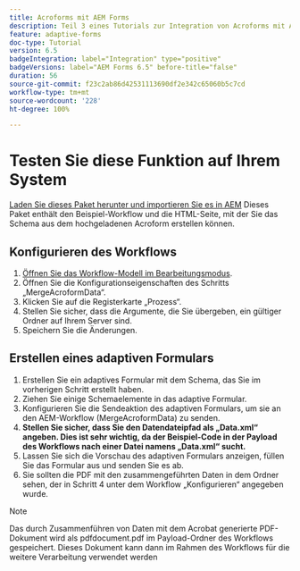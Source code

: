 ```yaml
---
title: Acroforms mit AEM Forms
description: Teil 3 eines Tutorials zur Integration von Acroforms mit AEM Forms. Testen Sie den Workflow und das adaptive Formular auf Ihrem System.
feature: adaptive-forms
doc-type: Tutorial
version: 6.5
badgeIntegration: label="Integration" type="positive"
badgeVersions: label="AEM Forms 6.5" before-title="false"
duration: 56
source-git-commit: f23c2ab86d42531113690df2e342c65060b5c7cd
workflow-type: tm+mt
source-wordcount: '228'
ht-degree: 100%

---
```



# Testen Sie diese Funktion auf Ihrem System

[Laden Sie dieses Paket herunter und importieren Sie es in AEM](assets/acro-form-aem-form.zip)
Dieses Paket enthält den Beispiel-Workflow und die HTML-Seite, mit der Sie das Schema aus dem hochgeladenen Acroform erstellen können.

## Konfigurieren des Workflows

1. [Öffnen Sie das Workflow-Modell im Bearbeitungsmodus](http://localhost:4502/editor.html/conf/global/settings/workflow/models/MergeAcroformData.html).
2. Öffnen Sie die Konfigurationseigenschaften des Schritts „MergeAcroformData“.
3. Klicken Sie auf die Registerkarte „Prozess“.
4. Stellen Sie sicher, dass die Argumente, die Sie übergeben, ein gültiger Ordner auf Ihrem Server sind.
5. Speichern Sie die Änderungen.

## Erstellen eines adaptiven Formulars

1. Erstellen Sie ein adaptives Formular mit dem Schema, das Sie im vorherigen Schritt erstellt haben.
2. Ziehen Sie einige Schemaelemente in das adaptive Formular.
3. Konfigurieren Sie die Sendeaktion des adaptiven Formulars, um sie an den AEM-Workflow (MergeAcroformData) zu senden.
4. **Stellen Sie sicher, dass Sie den Datendateipfad als „Data.xml“ angeben. Dies ist sehr wichtig, da der Beispiel-Code in der Payload des Workflows nach einer Datei namens „Data.xml“ sucht.**
5. Lassen Sie sich die Vorschau des adaptiven Formulars anzeigen, füllen Sie das Formular aus und senden Sie es ab.
6. Sie sollten die PDF mit den zusammengeführten Daten in dem Ordner sehen, der in Schritt 4 unter dem Workflow „Konfigurieren“ angegeben wurde.

>[!NOTE]
>
>Das durch Zusammenführen von Daten mit dem Acrobat generierte PDF-Dokument wird als pdfdocument.pdf im Payload-Ordner des Workflows gespeichert. Dieses Dokument kann dann im Rahmen des Workflows für die weitere Verarbeitung verwendet werden
